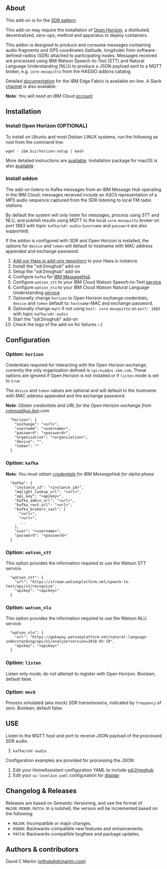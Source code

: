 ## About

This add-on is for the [SDR pattern][sdr-pattern]

This add-on may require the installation of [Open Horizon][open-horizon], a distibuted, decentralized, zero-ops, method and apparatus to deploy containers.

This addon is designed to produce and consume messages containing audio fragments and GPS coordinates (latitude, longitude) from software-defined-radios (SDR) attached to participating nodes.  Messages received are processed using IBM Watson Speech-to-Text (STT) and Natural Language Understanding (NLU) to produce a JSON payload sent to a MQTT broker, e.g. `core-mosquitto` from the HASSIO addons catalog.

Detailed [documentation][edge-fabric] for the IBM Edge Fabric is available on-line.  A Slack [channel][edge-slack] is also available.

**Note**: _You will need an IBM Cloud [account][ibm-registration]_

## Installation

### Install Open Horizon (OPTIONAL)

To install on Ubuntu and most Debian LINUX systems, run the following as root from the command line:

`wget - ibm.biz/horizon-setup | bash`

More detailed instructions are [available][edge-install].  Installation package for macOS is also [available][macos-install]

### Install addon

The add-on listens to Kafka messages from an IBM Message Hub operating in the IBM Cloud; messages received include an ASCII representation of a MP3 audio sequence captured from the SDR listening to local FM radio stations.

By default the system will only listen for messages, process using STT and NLU, and publish results using MQTT to the local `core-mosquitto` broker on port 1883 with topic `kafka/sdr-audio` (`username` and `password` are also supported).

If the addon is configured with SDR and Open Horizon is installed, the options for `device` and `token` will default to hostname with MAC address appended and exchange password.

1. [Add our Hass.io add-ons repository][repository] to your Hass.io instance.
1. Install the "sdr2msghub" add-on
1. Setup the "sdr2msghub" add-on
1. Configure `kafka` for [IBM MessageHub][kafka-creds]
1. Configure `watson_stt` to your IBM Cloud Watson Speech-to-Text [service][watson-stt]
1. Configure `watson_nlu` to your IBM Cloud Watson Natural Language Understanding [service][watson-nlu]
1. Optionally change `horizon` to Open Horizon exchange credentials; `device` and `token` default to: `hostname`-MAC and exchange password.
1. Optionally change `mqtt` if not using `host: core-mosquitto` on `port: 1883` with topic `kafka/sdr-audio` 
1. Start the "sdr2msghub" add-on
1. Check the logs of the add-on for failures :-(

## Configuration

### Option: `horizon`
Credentials required for interacting with the Open Horizon exchange; currently the only organization defined is `cgiroua@us.ibm.com`.  These options are ignored if Open Horizon is not installed or if `listen` mode is set to `true`

The `device` and `token` values are optional and will default to the hostname with MAC address appended and the exchange password.

**Note**: _Obtain credentials and URL for the Open Horizon exchange from cgiroua@us.ibm.com_

```
  "horizon": {
    "exchange": "<url>",
    "username": "<username>",
    "password": "<password>",
    "organization": "<organization>",
    "device": "",
    "token": ""
  }
```

### Option: `kafka`

**Note**: _You must obtain [credentials][kafka-creds] for IBM MessageHub for alpha phase_

```
  "kafka": {
    "instance_id": "<instance_id>",
    "mqlight_lookup_url": "<url>",
    "api_key": "<apikey>",
    "kafka_admin_url": "<url>",
    "kafka_rest_url": "<url>",
    "kafka_brokers_sasl": [
      "<url>",
      "<url>",
      ...
    ],
    "user": "<username>",
    "password": "<password>"
  }
```

### Option: `watson_stt`

This option provides the information required to use the Watson STT service.

```
  "watson_stt": {
    "url": "https://stream.watsonplatform.net/speech-to-text/api/v1/recognize",
    "apikey": "<apikey>"
  }
```

### Option: `watson_nlu`

This option provides the information required to use the Watson NLU service.

```
  "watson_nlu": {
    "url": "https://gateway.watsonplatform.net/natural-language-understanding/api/v1/analyze?version=2018-03-19",
    "apikey": "<apikey>"
  }
```

### Option: `listen`

Listen only mode; do not attempt to register with Open Horizon.  Boolean; default false.

### Option: `mock`

Process simulated (aka mock) SDR transmissions, indicated by `frequency` of zero.  Boolean; default false.

## USE

Listen to the MQTT host and port to receive JSON payload of the processed SDR audio.

1. `kafka/sdr-audio`

Configuration examples are provided for processing the JSON:

1. Edit your HomeAssistant configuration YAML to include [sdr2msghub][sdr-yaml]
1. Edit your `ui-lovelace.yaml` configuration for [display][sdr-lovelace]

## Changelog & Releases

Releases are based on Semantic Versioning, and use the format
of ``MAJOR.MINOR.PATCH``. In a nutshell, the version will be incremented
based on the following:

- ``MAJOR``: Incompatible or major changes.
- ``MINOR``: Backwards-compatible new features and enhancements.
- ``PATCH``: Backwards-compatible bugfixes and package updates.

## Authors & contributors

David C Martin (github@dcmartin.com)

[commits]: https://github.com/dcmartin/hassio-addons/sdr2msghub/commits/master
[contributors]: https://github.com/dcmartin/hassio-addons/sdr2msghub/graphs/contributors
[dcmartin]: https://github.com/dcmartin
[issue]: https://github.com/dcmartin/hassio-addons/sdr2msghub/issues
[keepchangelog]: http://keepachangelog.com/en/1.0.0/
[releases]: https://github.com/dcmartin/hassio-addons/sdr2msghub/releases
[repository]: https://github.com/dcmartin/hassio-addons

[watson-nlu]: https://console.bluemix.net/catalog/services/natural-language-understanding
[watson-stt]: https://console.bluemix.net/catalog/services/speech-to-text
[edge-slack]: https://ibm-appsci.slack.com/messages/edge-fabric-users/
[ibm-registration]: https://console.bluemix.net/registration/
[kafka-creds]: https://console.bluemix.net/services/messagehub/b5f8df99-d3f6-47b8-b1dc-12806d63ae61/?paneId=credentials&new=true&env_id=ibm:yp:us-south&org=51aea963-6924-4a71-81d5-5f8c313328bd&space=f965a097-fcb8-4768-953e-5e86ea2d66b4
[sdr-yaml]: https://raw.githubusercontent.com/dcmartin/hassio-addons/master/sdr2msghub/sdr2msghub.yaml
[sdr-lovelace]: https://raw.githubusercontent.com/dcmartin/hassio-addons/master/sdr2msghub/ui-lovelace.yaml
[open-horizon]: https://github.com/open-horizon
[sdr-pattern]: https://github.com/open-horizon/examples/wiki/service-sdr2msghub
[edge-fabric]: https://console.test.cloud.ibm.com/docs/services/edge-fabric/getting-started.html
[edge-install]: https://console.test.cloud.ibm.com/docs/services/edge-fabric/adding-devices.html
[macos-install]: https://github.com/open-horizon/anax/releases
